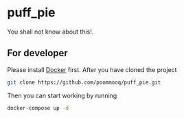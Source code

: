 # puff_pie

You shall not know about this!.

## For developer

Please install [Docker](https://docs.docker.com/desktop/) first.
After you have cloned the project
```bash
git clone https://github.com/poommooq/puff_pie.git
```

Then you can start working by running
```bash
docker-compose up -d
```
